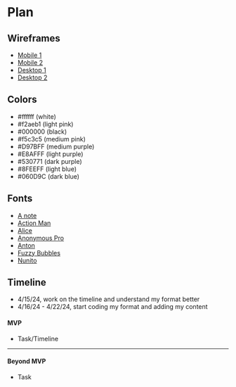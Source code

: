# Plan

## Wireframes
* [Mobile 1](mobile1.png)
* [Mobile 2](mobile2.png)
* [Desktop 1](pc1.png)
* [Desktop 2](pc2.png)

## Colors
* #ffffff (white)
* #f2aeb1 (light pink)
* #000000 (black)
* #f5c3c5 (medium pink)
* #D97BFF (medium purple)
* #E8AFFF (light purple)
* #530771 (dark purple)
* #8FEEFF (light blue)
* #060D9C (dark blue)

## Fonts
* [A note](https://www.fontpair.co/fonts/anote)
* [Action Man](https://www.fontpair.co/fonts/actionman)
* [Alice](https://www.fontpair.co/fonts/alice)
* [Anonymous Pro](https://www.fontpair.co/fonts/anonymouspro)
* [Anton](https://www.fontpair.co/fonts/anton)
* [Fuzzy Bubbles](https://www.fontpair.co/fonts/fuzzybubbles)
* [Nunito](https://www.fontpair.co/fonts/nunito)

## Timeline
* 4/15/24, work on the timeline and understand my format better
* 4/16/24 - 4/22/24, start coding my format and adding my content
#### MVP

* Task/Timeline

---

#### Beyond MVP

* Task
